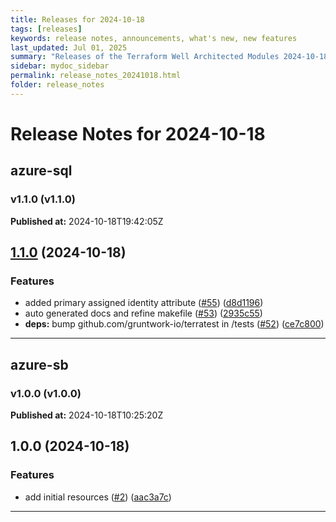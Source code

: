 ```yaml
---
title: Releases for 2024-10-18
tags: [releases]
keywords: release notes, announcements, what's new, new features
last_updated: Jul 01, 2025
summary: "Releases of the Terraform Well Architected Modules 2024-10-18"
sidebar: mydoc_sidebar
permalink: release_notes_20241018.html
folder: release_notes
---
```


# Release Notes for 2024-10-18

## azure-sql
### v1.1.0 (v1.1.0)
**Published at:** 2024-10-18T19:42:05Z

## [1.1.0](https://github.com/CloudNationHQ/terraform-azure-sql/compare/v1.0.0...v1.1.0) (2024-10-18)


### Features

* added primary assigned identity attribute ([#55](https://github.com/CloudNationHQ/terraform-azure-sql/issues/55)) ([d8d1196](https://github.com/CloudNationHQ/terraform-azure-sql/commit/d8d1196c9b9194ba4883eb3c90f229d3fae03182))
* auto generated docs and refine makefile ([#53](https://github.com/CloudNationHQ/terraform-azure-sql/issues/53)) ([2935c55](https://github.com/CloudNationHQ/terraform-azure-sql/commit/2935c55a8c0201b6ba88a9c49690af44b2aabf16))
* **deps:** bump github.com/gruntwork-io/terratest in /tests ([#52](https://github.com/CloudNationHQ/terraform-azure-sql/issues/52)) ([ce7c800](https://github.com/CloudNationHQ/terraform-azure-sql/commit/ce7c80081c423c25bf56cdefc1b491ab742bd681))

---

## azure-sb
### v1.0.0 (v1.0.0)
**Published at:** 2024-10-18T10:25:20Z

## 1.0.0 (2024-10-18)


### Features

* add initial resources ([#2](https://github.com/CloudNationHQ/terraform-azure-sb/issues/2)) ([aac3a7c](https://github.com/CloudNationHQ/terraform-azure-sb/commit/aac3a7c1c40c7b8f2b2da9ed3419bf3e879c1724))

---

